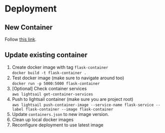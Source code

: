 # Deployment
## New Container
Follow [this link](https://aws.amazon.com/tutorials/serve-a-flask-app/).

## Update existing container
1. Create docker image with tag `flask-container` \
```docker build -t flask-container .```
2. Test docker image (make sure to navigate around too) \
```docker run -p 5000:5000 flask-container```
3. [Optional] Check container services \
```aws lightsail get-container-services```
4. Push to lightsail container (make sure you are project root) \
```aws lightsail push-container-image --service-name flask-service --label flask-container --image flask-container```
5. Update `containers.json` to new image version.
6. Clean up local docker images
7. Reconfigure deployment to use latest image
